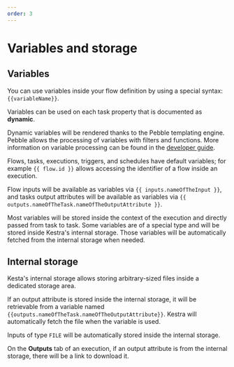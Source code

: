 ```yaml
---
order: 3
---
```


# Variables and storage

## Variables

You can use variables inside your flow definition by using a special syntax: `{{variableName}}`.

Variables can be used on each task property that is documented as **dynamic**.

Dynamic variables will be rendered thanks to the Pebble templating engine. Pebble allows the processing of variables with filters and functions. More information on variable processing can be found in the [developer guide](../developer-guide/variables/).

Flows, tasks, executions, triggers, and schedules have default variables; for example `{{ flow.id }}` allows accessing the identifier of a flow inside an execution.

Flow inputs will be available as variables via  `{{ inputs.nameOfTheInput }}`, and tasks output attributes will be available as variables via `{{ outputs.nameOfTheTask.nameOfTheOutputAttribute }}`.

Most variables will be stored inside the context of the execution and directly passed from task to task. Some variables are of a special type and will be stored inside Kestra's internal storage. Those variables will be automatically fetched from the internal storage when needed. 

## Internal storage

Kesta's internal storage allows storing arbitrary-sized files inside a dedicated storage area.

If an output attribute is stored inside the internal storage, it will be retrievable from a variable named `{{outputs.nameOfTheTask.nameOfTheOutputAttribute}}`. Kestra will automatically fetch the file when the variable is used.

Inputs of type `FILE` will be automatically stored inside the internal storage.

On the **Outputs** tab of an execution, if an output attribute is from the internal storage, there will be a link to download it.

